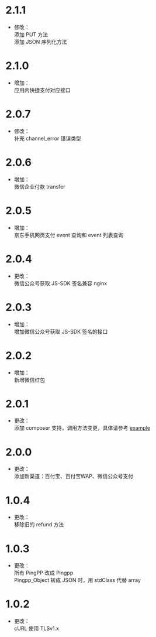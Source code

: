 # 2.1.1
* 修改：  
添加 PUT 方法  
添加 JSON 序列化方法

# 2.1.0
* 增加：  
应用内快捷支付对应接口

# 2.0.7
* 修改：  
补充 channel_error 错误类型

# 2.0.6
* 增加：  
微信企业付款 transfer

# 2.0.5
* 增加：  
京东手机网页支付
event 查询和 event 列表查询

# 2.0.4
* 更改：  
微信公众号获取 JS-SDK 签名兼容 nginx

# 2.0.3
* 增加：  
增加微信公众号获取 JS-SDK 签名的接口

# 2.0.2
* 增加：  
新增微信红包

# 2.0.1
* 更改：  
添加 composer 支持，调用方法变更，具体请参考 [example](/example)

# 2.0.0
* 更改：  
添加新渠道：百付宝、百付宝WAP、微信公众号支付

# 1.0.4
* 更改：  
移除旧的 refund 方法

# 1.0.3
* 更改：  
所有 PingPP 改成 Pingpp  
Pingpp_Object 转成 JSON 时，用 stdClass 代替 array

# 1.0.2
* 更改：  
cURL 使用 TLSv1.x

